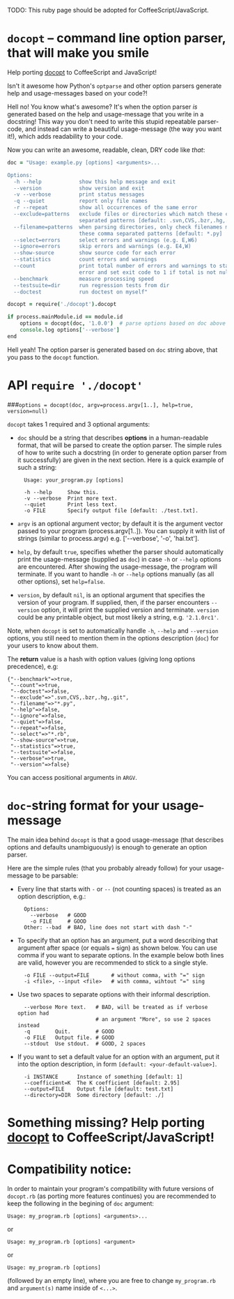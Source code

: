 TODO: This ruby page should be adopted for CoffeeScript/JavaScript.

`docopt` – command line option parser, that will make you smile
===============================================================================

Help porting [docopt](http://docopt.org/) to CoffeeScript and JavaScript!

Isn't it awesome how Python's `optparse` and other option parsers generate help and
usage-messages based on your code?!

Hell no!  You know what's awesome?  It's when the option parser *is* generated
based on the help and usage-message that you write in a docstring!  This way
you don't need to write this stupid repeatable parser-code, and instead can
write a beautiful usage-message (the way you want it!), which adds readability
to your code.

Now you can write an awesome, readable, clean, DRY code like *that*:

```coffeescript
doc = "Usage: example.py [options] <arguments>...

Options:
  -h --help            show this help message and exit
  --version            show version and exit
  -v --verbose         print status messages
  -q --quiet           report only file names
  -r --repeat          show all occurrences of the same error
  --exclude=patterns   exclude files or directories which match these comma
                       separated patterns [default: .svn,CVS,.bzr,.hg,.git]
  --filename=patterns  when parsing directories, only check filenames matching
                       these comma separated patterns [default: *.py]
  --select=errors      select errors and warnings (e.g. E,W6)
  --ignore=errors      skip errors and warnings (e.g. E4,W)
  --show-source        show source code for each error
  --statistics         count errors and warnings
  --count              print total number of errors and warnings to standard
                       error and set exit code to 1 if total is not null
  --benchmark          measure processing speed
  --testsuite=dir      run regression tests from dir
  --doctest            run doctest on myself"

docopt = require('./docopt').docopt

if process.mainModule.id == module.id
    options = docopt(doc, '1.0.0')  # parse options based on doc above
    console.log options['--verbose']
end
```

Hell yeah! The option parser is generated based on `doc` string above, that you
pass to the `docopt` function.

API `require './docopt'`
===============================================================================

###`options = docopt(doc, argv=process.argv[1..], help=true, version=null)`

`docopt` takes 1 required and 3 optional arguments:

- `doc` should be a string that
describes **options** in a human-readable format, that will be parsed to create
the option parser.  The simple rules of how to write such a docstring
(in order to generate option parser from it successfully) are given in the next
section. Here is a quick example of such a string:

        Usage: your_program.py [options]

        -h --help     Show this.
        -v --verbose  Print more text.
        --quiet       Print less text.
        -o FILE       Specify output file [default: ./test.txt].

- `argv` is an optional argument vector; by default it is the argument vector 
passed to your program (process.argv[1..]). You can supply it with list of 
strings (similar to process.argv) e.g. ['--verbose', '-o', 'hai.txt'].

- `help`, by default `true`, specifies whether the parser should automatically
print the usage-message (supplied as `doc`) in case `-h` or `--help` options
are encountered. After showing the usage-message, the program will terminate.
If you want to handle `-h` or `--help` options manually (as all other options),
set `help=false`.

- `version`, by default `nil`, is an optional argument that specifies the
version of your program. If supplied, then, if the parser encounters
`--version` option, it will print the supplied version and terminate.
`version` could be any printable object, but most likely a string,
e.g. `'2.1.0rc1'`.

Note, when `docopt` is set to automatically handle `-h`, `--help` and
`--version` options, you still need to mention them in the options description
(`doc`) for your users to know about them.

The **return** value is a hash with option values
(giving long options precedence), e.g:

    {"--benchmark"=>true,
     "--count"=>true,
     "--doctest"=>false,
     "--exclude"=>".svn,CVS,.bzr,.hg,.git",
     "--filename"=>"*.py",
     "--help"=>false,
     "--ignore"=>false,
     "--quiet"=>false,
     "--repeat"=>false,
     "--select"=>"*.rb",
     "--show-source"=>true,
     "--statistics"=>true,
     "--testsuite"=>false,
     "--verbose"=>true,
     "--version"=>false}

You can access positional arguments in `ARGV`.

`doc`-string format for your usage-message
===============================================================================

The main idea behind `docopt` is that a good usage-message (that describes
options and defaults unambiguously) is enough to generate an option parser.

Here are the simple rules (that you probably already follow) for your
usage-message to be parsable:

- Every line that starts with `-` or `--` (not counting spaces) is treated
as an option description, e.g.:

        Options:
          --verbose   # GOOD
          -o FILE     # GOOD
        Other: --bad  # BAD, line does not start with dash "-"

- To specify that an option has an argument, put a word describing that
argument after space (or equals `=` sign) as shown below.
You can use comma if you want to separate options. In the example below both
lines are valid, however you are recommended to stick to a single style.

        -o FILE --output=FILE       # without comma, with "=" sign
        -i <file>, --input <file>   # with comma, wihtout "=" sing

- Use two spaces to separate options with their informal description.

        --verbose More text.   # BAD, will be treated as if verbose option had
                               # an argument "More", so use 2 spaces instead
        -q        Quit.        # GOOD
        -o FILE   Output file. # GOOD
        --stdout  Use stdout.  # GOOD, 2 spaces

- If you want to set a default value for an option with an argument, put it
into the option description, in form `[default: <your-default-value>]`.

        -i INSTANCE      Instance of something [default: 1]
        --coefficient=K  The K coefficient [default: 2.95]
        --output=FILE    Output file [default: test.txt]
        --directory=DIR  Some directory [default: ./]

Something missing? Help porting [docopt](http://docopt.org/) to CoffeeScript/JavaScript!
===============================================================================

Compatibility notice:
===============================================================================

In order to maintain your program's compatibility with future versions
of `docopt.rb` (as porting more features continues) you are recommended to
keep the following in the begining of `doc` argument:

    Usage: my_program.rb [options] <arguments>...

or

    Usage: my_program.rb [options] <argument>

or

    Usage: my_program.rb [options]

(followed by an empty line), where you are free to change `my_program.rb`
and `argument(s)` name inside of `<...>`.
